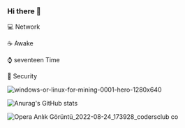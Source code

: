 ### Hi there 👋

:computer: Network

:coffee: Awake

:watch: seventeen Time

:iphone: Security

![windows-or-linux-for-mining-0001-hero-1280x640](https://user-images.githubusercontent.com/60598274/185716262-565b21a3-2a15-45a9-843e-1413dec364cc.jpg)

![Anurag's GitHub stats](https://github-readme-stats.vercel.app/api?username=anuraghazra&show_icons=true&theme=radical)


![Opera Anlık Görüntü_2022-08-24_173928_codersclub co](https://user-images.githubusercontent.com/60598274/186447378-d3aa9554-d775-47e1-825a-39579a549b8c.png)
